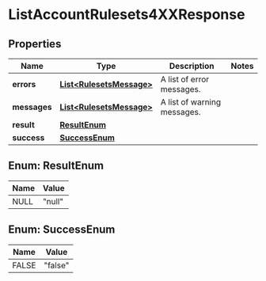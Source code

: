 

# ListAccountRulesets4XXResponse


## Properties

| Name | Type | Description | Notes |
|------------ | ------------- | ------------- | -------------|
|**errors** | [**List&lt;RulesetsMessage&gt;**](RulesetsMessage.md) | A list of error messages. |  |
|**messages** | [**List&lt;RulesetsMessage&gt;**](RulesetsMessage.md) | A list of warning messages. |  |
|**result** | [**ResultEnum**](#ResultEnum) |  |  |
|**success** | [**SuccessEnum**](#SuccessEnum) |  |  |



## Enum: ResultEnum

| Name | Value |
|---- | -----|
| NULL | &quot;null&quot; |



## Enum: SuccessEnum

| Name | Value |
|---- | -----|
| FALSE | &quot;false&quot; |



